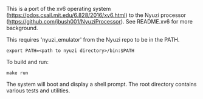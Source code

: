 This is a port of the xv6 operating system (https://pdos.csail.mit.edu/6.828/2016/xv6.html)
to the Nyuzi processor (https://github.com/jbush001/NyuziProcessor). See README.xv6 for more
background.

This requires 'nyuzi_emulator' from the Nyuzi repo to be in the PATH.

    export PATH=<path to nyuzi directory>/bin:$PATH

To build and run:

    make run

The system will boot and display a shell prompt. The root directory
contains various tests and utilities.
